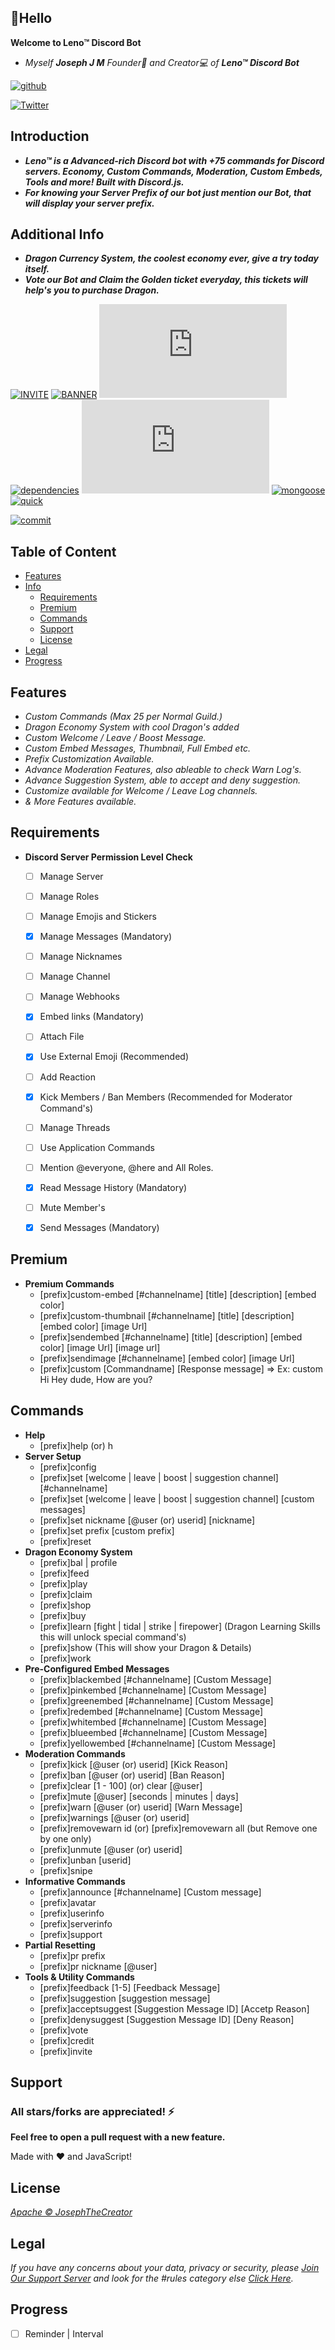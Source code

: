 ## 👋Hello

**Welcome to Leno™ Discord Bot**

- *Myself **Joseph J M** Founder👑 and Creator💻 of **Leno™ Discord Bot***

[![github](https://img.shields.io/github/followers/JosephTheCreator?style=social)](https://github.com/JosephTheCreator)

[![Twitter](https://img.shields.io/twitter/url?style=social&url=https%3A%2F%2Ftwitter.com%2Flenobotdiscord)](https://twitter.com/lenobotdiscord) 
## Introduction

- ***Leno™ is a Advanced-rich Discord bot with +75 commands for Discord servers. Economy, Custom Commands, Moderation, Custom Embeds, Tools and more! Built with Discord.js.***
- ***For knowing your Server Prefix of our bot just mention our Bot, that will display your server prefix.***

## Additional Info
- ***Dragon Currency System, the coolest economy ever,  give a try today itself.***
- ***Vote our Bot and Claim the Golden ticket everyday, this tickets will help's you to purchase Dragon.***

[![INVITE](https://img.shields.io/badge/Invite-Leno%E2%84%A2-brightgreen)](https://discord.com/api/oauth2/authorize?client_id=860445158519341079&permissions=8&redirect_uri=https%3A%2F%2Fdiscord.gg%2FqCZXvbNJ9d&response_type=code&scope=guilds.join%20applications.commands%20bot) 
[![BANNER](https://img.shields.io/badge/Join-Support%20Server-blue)](https://discord.gg/qCZXvbNJ9d)
[![license](https://img.shields.io/npm/l/discord.js)](https://www.npmjs.com/package/discord.js?source=post_page-----7b5fe27cb6fa----------------------)
[![dependencies](https://img.shields.io/hackage-deps/v/di)](https://www.npmjs.com/package/discord.js?source=post_page-----7b5fe27cb6fa----------------------) 
[![node](https://img.shields.io/node/v/discord.js)](https://www.npmjs.com/package/discord.js?source=post_page-----7b5fe27cb6fa----------------------) 
[![mongoose](https://img.shields.io/node/v/mongoose?label=Database)](https://www.npmjs.com/package/mongoose)
[![quick](https://img.shields.io/node/v/quick?label=SQL)](https://www.npmjs.com/package/quick.db)

[![commit](https://img.shields.io/github/last-commit/JosephTheCreator/lenodiscordbot)](https://github.com/JosephTheCreator) 
## Table of Content
- [Features](#features)
- [Info](docs/README.md)
  - [Requirements](#requirements)
  - [Premium](#premium)
  - [Commands](#commands)
  - [Support](#support) 
  - [License](#license)
- [Legal](#legal)
- [Progress](#progress)
## Features

- *Custom Commands (Max 25 per Normal Guild.)*
- *Dragon Economy System with cool Dragon's added*
- *Custom Welcome / Leave / Boost Message.*
- *Custom Embed Messages, Thumbnail, Full Embed etc.*
- *Prefix Customization Available.*
- *Advance Moderation Features, also ableable to check Warn Log's.*
- *Advance Suggestion System, able to accept and deny suggestion.*
- *Customize available for Welcome / Leave Log channels.*
- *& More Features available.*

## Requirements
- **Discord Server Permission Level Check**
  - [ ] Manage Server
  - [ ] Manage Roles
  - [ ] Manage Emojis and Stickers
  - [x] Manage Messages (Mandatory)
  - [ ] Manage Nicknames
  - [ ] Manage Channel
  - [ ] Manage Webhooks
  - [x] Embed links (Mandatory)
  - [ ] Attach File
  - [x] Use External Emoji (Recommended)
  - [ ] Add Reaction
  - [x] Kick Members / Ban Members (Recommended for Moderator Command's)
  - [ ] Manage Threads
  - [ ] Use Application Commands
  - [ ] Mention @everyone, @here and All Roles. 
  - [x] Read Message History (Mandatory)
  - [ ] Mute Member's
  - [x] Send Messages (Mandatory)


## Premium
- **Premium Commands**
  - [prefix]custom-embed [#channelname] [title] [description] [embed color]
  - [prefix]custom-thumbnail [#channelname] [title] [description] [embed color] [image Url]
  - [prefix]sendembed [#channelname] [title] [description] [embed color] [image Url] [image url]
  - [prefix]sendimage [#channelname] [embed color] [image Url]
  - [prefix]custom [Commandname] [Response message] => Ex: <prefix>custom Hi Hey dude, How are you?

## Commands
- **Help**
  - [prefix]help (or) <prefix>h
- **Server Setup**
  - [prefix]config
  - [prefix]set [welcome | leave | boost | suggestion channel] [#channelname]
  - [prefix]set [welcome | leave | boost | suggestion channel] [custom messages]
  - [prefix]set nickname [@user (or) userid] [nickname]
  - [prefix]set prefix [custom prefix]
  - [prefix]reset
- **Dragon Economy System**
  - [prefix]bal | <prefix>profile
  - [prefix]feed
  - [prefix]play
  - [prefix]claim
  - [prefix]shop
  - [prefix]buy <itemid>
  - [prefix]learn [fight | tidal | strike | firepower] (Dragon Learning Skills this will unlock special command's)
  - [prefix]show (This will show your Dragon & Details)
  - [prefix]work
- **Pre-Configured Embed Messages**
  - [prefix]blackembed [#channelname] [Custom Message]
  - [prefix]pinkembed [#channelname] [Custom Message]
  - [prefix]greenembed [#channelname] [Custom Message]
  - [prefix]redembed [#channelname] [Custom Message]
  - [prefix]whitembed [#channelname] [Custom Message]
  - [prefix]blueembed [#channelname] [Custom Message]
  - [prefix]yellowembed [#channelname] [Custom Message]
- **Moderation Commands**
  - [prefix]kick [@user (or) userid] [Kick Reason]
  - [prefix]ban [@user (or) userid] [Ban Reason]
  - [prefix]clear [1 - 100] (or) <prefix> clear [@user]
  - [prefix]mute [@user] [seconds | minutes | days]
  - [prefix]warn [@user (or) userid] [Warn Message]
  - [prefix]warnings [@user (or) userid]
  - [prefix]removewarn id <warnid> (or) [prefix]removewarn all (but Remove one by one only)
  - [prefix]unmute [@user (or) userid]
  - [prefix]unban [userid]
  - [prefix]snipe
- **Informative Commands**
  - [prefix]announce [#channelname] [Custom message]
  - [prefix]avatar
  - [prefix]userinfo
  - [prefix]serverinfo
  - [prefix]support
- **Partial Resetting**
  - [prefix]pr prefix
  - [prefix]pr nickname [@user]
- **Tools & Utility Commands**
  - [prefix]feedback [1-5] [Feedback Message]
  - [prefix]suggestion [suggestion message]
  - [prefix]acceptsuggest [Suggestion Message ID] [Accetp Reason]
  - [prefix]denysuggest [Suggestion Message ID] [Deny Reason]
  - [prefix]vote
  - [prefix]credit
  - [prefix]invite
  
## Support

### All stars/forks are appreciated! ⚡

**Feel free to open a pull request with a new feature.**

Made with ❤️ and JavaScript!

## License

*[Apache © JosephTheCreator](./LICENSE)*

## Legal

*If you have any concerns about your data, privacy or security, please [Join Our Support Server](https://discord.gg/qCZXvbNJ9d) and look for the #rules category else [Click Here]().*


## Progress

- [ ] Reminder | Interval
